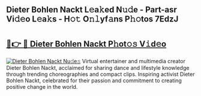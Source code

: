 ## Dieter Bohlen Nackt L𝚎a𝚔ed N𝚞𝚍e - Part-asr Vi𝚍𝚎o L𝚎a𝚔s - H𝚘𝚝 O𝚗𝚕yf𝚊ns P𝚑𝚘tos 7EdzJ

# <h2><a href="http://kf485y.oniu.top/?m=Dieter+Bohlen+Nackt">🔗👉 🔴 Dieter Bohlen Nackt P𝚑ot𝚘𝚜 V𝚒d𝚎o</a></h2>

[![Dieter Bohlen Nackt Nu𝚍e𝚜](https://i.imgur.com/0qMVB7G.gif)](http://kf485y.oniu.top/?m=Dieter+Bohlen+Nackt)
Virtual entertainer and multimedia creator Dieter Bohlen Nackt, acclaimed for sharing dance and lifestyle knowledge through trending choreographies and compact clips. Inspiring activist Dieter Bohlen Nackt, celebrated for their passion and commitment to creating positive change in the world.  
